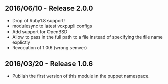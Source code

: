 ## 2016/06/10 - Release 2.0.0

* Drop of Ruby1.8 support!
* modulesync to latest voxpupli configs
* Add support for OpenBSD
* Allow to pass in the full path to a file instead of specifying the file name explictly
* Revocation of 1.0.6 (wrong semver)


## 2016/03/20 - Release 1.0.6

* Publish the first version of this module in the puppet namespace.
